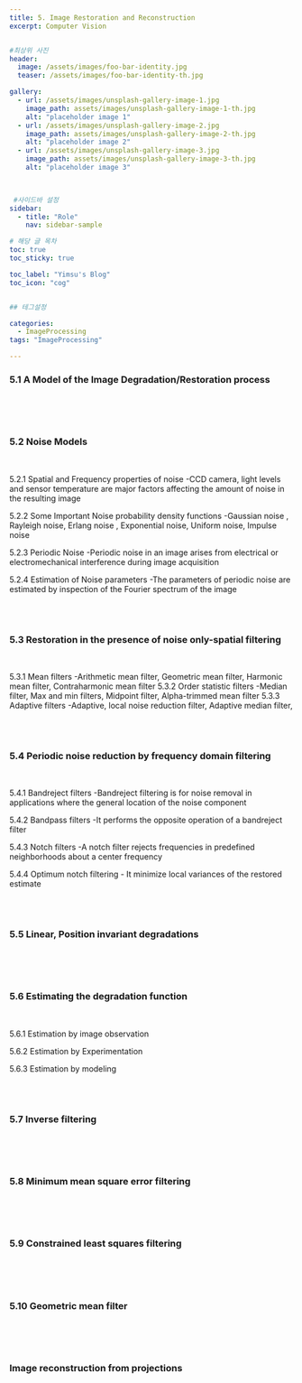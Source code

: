```yaml
---
title: 5. Image Restoration and Reconstruction
excerpt: Computer Vision


#최상위 사진
header:
  image: /assets/images/foo-bar-identity.jpg
  teaser: /assets/images/foo-bar-identity-th.jpg

gallery:
  - url: /assets/images/unsplash-gallery-image-1.jpg
    image_path: assets/images/unsplash-gallery-image-1-th.jpg
    alt: "placeholder image 1"
  - url: /assets/images/unsplash-gallery-image-2.jpg
    image_path: assets/images/unsplash-gallery-image-2-th.jpg
    alt: "placeholder image 2"
  - url: /assets/images/unsplash-gallery-image-3.jpg
    image_path: assets/images/unsplash-gallery-image-3-th.jpg
    alt: "placeholder image 3"
    


 #사이드바 설정 
sidebar:
  - title: "Role"
    nav: sidebar-sample

# 해당 글 목차
toc: true
toc_sticky: true

toc_label: "Yimsu's Blog"
toc_icon: "cog"


## 테그설정

categories:
  - ImageProcessing
tags: "ImageProcessing"

---
```


### 5.1 A Model of the Image Degradation/Restoration process

<br/>


<br/>
<br/>


### 5.2 Noise Models

<br/>

5.2.1 Spatial and Frequency properties of noise
    -CCD camera, light levels and sensor temperature are major factors affecting the amount of noise in the resulting image

5.2.2 Some Important Noise probability density functions
	-Gaussian noise , Rayleigh noise, Erlang noise , Exponential noise, Uniform noise, Impulse noise

5.2.3 Periodic Noise
	-Periodic noise in an image arises from electrical or electromechanical interference during image acquisition

5.2.4 Estimation of Noise parameters
	-The parameters of periodic noise are estimated by inspection of the Fourier spectrum of the image


<br/>
<br/>


### 5.3 Restoration in the presence of noise only-spatial filtering

<br/>


5.3.1 Mean filters
	-Arithmetic mean filter, Geometric mean filter, Harmonic mean filter, Contraharmonic mean filter
5.3.2 Order statistic filters
	-Median filter, Max and min filters, Midpoint filter, Alpha-trimmed mean filter
5.3.3 Adaptive filters
	-Adaptive, local noise reduction filter, Adaptive median filter, 


<br/>
<br/>


### 5.4 Periodic noise reduction by frequency domain filtering 


<br/>

5.4.1 Bandreject filters
	-Bandreject filtering is for noise removal in applications where the general location of the noise component 

5.4.2 Bandpass filters
	-It performs the opposite operation of a bandreject filter

5.4.3 Notch filters
	-A notch filter rejects frequencies in predefined neighborhoods about a center frequency

5.4.4 Optimum notch filtering
	- It minimize local variances of the restored estimate


<br/>
<br/>


### 5.5 Linear, Position invariant degradations

<br/>


<br/>
<br/>


### 5.6 Estimating the degradation function

<br/>

5.6.1 Estimation by image observation

5.6.2 Estimation by Experimentation

5.6.3 Estimation by modeling



<br/>
<br/>


### 5.7 Inverse filtering

<br/>


<br/>
<br/>


### 5.8 Minimum mean square error filtering

<br/>


<br/>
<br/>


### 5.9 Constrained least squares filtering


<br/>


<br/>
<br/>


### 5.10 Geometric mean filter

<br/>


<br/>
<br/>


### Image reconstruction from projections

<br/>


<br/>
<br/>


